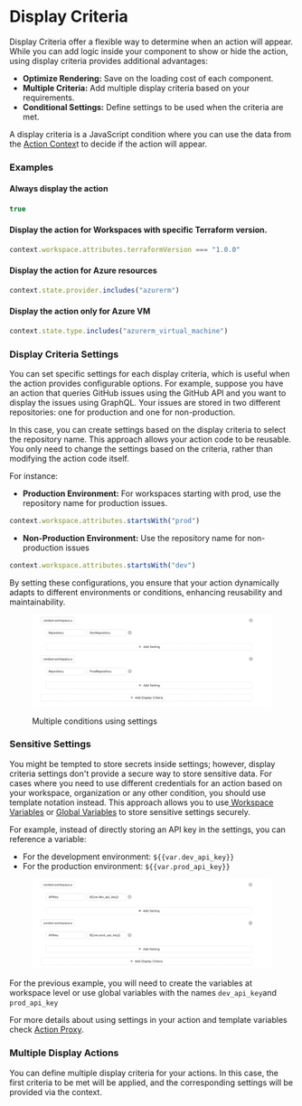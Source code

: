 # Display Criteria

Display Criteria offer a flexible way to determine when an action will appear. While you can add logic inside your component to show or hide the action, using display criteria provides additional advantages:

* **Optimize Rendering:** Save on the loading cost of each component.
* **Multiple Criteria:** Add multiple display criteria based on your requirements.
* **Conditional Settings:** Define settings to be used when the criteria are met.

A display criteria is a JavaScript condition where you can use the data from the [Action Contex](action-context.md)t to decide if the action will appear.

### Examples

#### Always display the action

```javascript
true
```

#### Display the action for Workspaces with specific Terraform version.

```javascript
context.workspace.attributes.terraformVersion === "1.0.0"
```

#### Display the action for Azure resources

```javascript
context.state.provider.includes("azurerm")
```

#### Display the action only for Azure VM

```javascript
context.state.type.includes("azurerm_virtual_machine")
```

### Display Criteria Settings

You can set specific settings for each display criteria, which is useful when the action provides configurable options. For example, suppose you have an action that queries GitHub issues using the GitHub API and you want to display the issues using GraphQL. Your issues are stored in two different repositories: one for production and one for non-production.

In this case, you can create settings based on the display criteria to select the repository name. This approach allows your action code to be reusable. You only need to change the settings based on the criteria, rather than modifying the action code itself.

For instance:

* **Production Environment:** For workspaces starting with prod, use the repository name for production issues.

```javascript
context.workspace.attributes.startsWith("prod")
```

* **Non-Production Environment:** Use the repository name for non-production issues

```javascript
context.workspace.attributes.startsWith("dev")
```

By setting these configurations, you ensure that your action dynamically adapts to different environments or conditions, enhancing reusability and maintainability.

<figure><img src="../../../../.gitbook/assets/image (28).png" alt=""><figcaption><p>Multiple conditions using settings</p></figcaption></figure>

### Sensitive Settings

You might be tempted to store secrets inside settings; however, display criteria settings don't provide a secure way to store sensitive data. For cases where you need to use different credentials for an action based on your workspace, organization or any other condition, you should use template notation instead. This approach allows you to use[ Workspace Variables](../../../terrakube-cli/commands/terrakube-workspace/workspace-variable/) or [Global Variables](../../../organizations/global-variables.md) to store sensitive settings securely.

For example, instead of directly storing an API key in the settings, you can reference a variable:

* For the development environment: `${{var.dev_api_key}}`
* For the production environment: `${{var.prod_api_key}}`

<figure><img src="../../../../.gitbook/assets/image (29).png" alt=""><figcaption></figcaption></figure>

For the previous example, you will need to create the variables at workspace level or use global variables with the names `dev_api_key`and `prod_api_key`

For more details about using settings in your action and template variables check [Action Proxy](action-proxy.md).

### Multiple Display Actions

You can define multiple display criteria for your actions. In this case, the first criteria to be met will be applied, and the corresponding settings will be provided via the context.&#x20;

